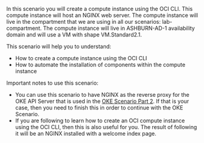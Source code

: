 In this scenario you will create a compute instance using the OCI CLI. This compute instance will host an NGINX web server. The compute instance will live
in the compartment that we are using in all our scenarios: lab-compartment.
The compute instance will live in ASHBURN-AD-1 availability domain and will use a VM with shape VM.Standard2.1.

This scenario will help you to understand:

- How to create a compute instance using the OCI CLI
- How to automate the installation of components within the compute instance

Important notes to use this scenario:

- You can use this scenario to have NGINX as the reverse proxy for the OKE API Server that is used in the [OKE Scenario Part 2](https://www.katacoda.com/redexpertalliance/courses/oci-course/oke-redis-cache-and-functions-oci_part2 "OKE Scenario Part 2").
If that is your case, then you need to finish this in order to continue with the OKE Scenario.
- If you are following to learn how to create an OCI compute instance using the OCI CLI, then this is also useful for you. The result of following it will be
an NGINX installed with a welcome index page. 